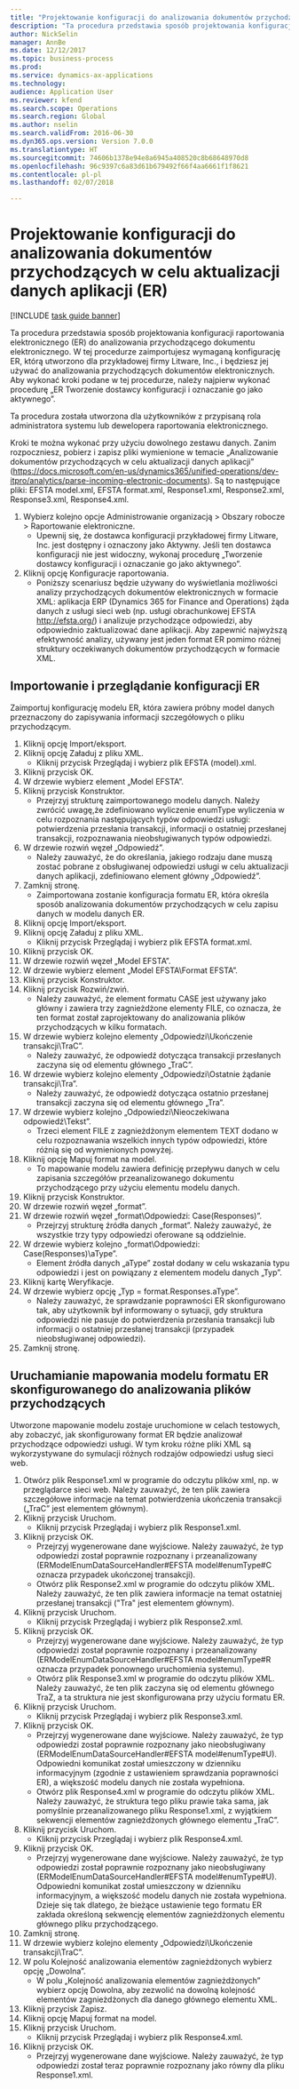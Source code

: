 ```yaml
--- 
title: "Projektowanie konfiguracji do analizowania dokumentów przychodzących w celu aktualizacji danych aplikacji (ER)"
description: "Ta procedura przedstawia sposób projektowania konfiguracji raportowania elektronicznego (ER) do analizowania przychodzącego dokumentu elektronicznego."
author: NickSelin
manager: AnnBe
ms.date: 12/12/2017
ms.topic: business-process
ms.prod: 
ms.service: dynamics-ax-applications
ms.technology: 
audience: Application User
ms.reviewer: kfend
ms.search.scope: Operations
ms.search.region: Global
ms.author: nselin
ms.search.validFrom: 2016-06-30
ms.dyn365.ops.version: Version 7.0.0
ms.translationtype: HT
ms.sourcegitcommit: 74606b1378e94e8a6945a408520c8b68648970d8
ms.openlocfilehash: 96c9397c6a83d61b679492f66f4aa6661f1f8621
ms.contentlocale: pl-pl
ms.lasthandoff: 02/07/2018

---
```

# <a name="design-configurations-to-parse-incoming-documents-for-application-data-updates-er"></a>Projektowanie konfiguracji do analizowania dokumentów przychodzących w celu aktualizacji danych aplikacji (ER)

[!INCLUDE [task guide banner](../../includes/task-guide-banner.md)]

Ta procedura przedstawia sposób projektowania konfiguracji raportowania elektronicznego (ER) do analizowania przychodzącego dokumentu elektronicznego. W tej procedurze zaimportujesz wymaganą konfigurację ER, którą utworzono dla przykładowej firmy Litware, Inc., i będziesz jej używać do analizowania przychodzących dokumentów elektronicznych. Aby wykonać kroki podane w tej procedurze, należy najpierw wykonać procedurę „ER Tworzenie dostawcy konfiguracji i oznaczanie go jako aktywnego”.

Ta procedura została utworzona dla użytkowników z przypisaną rola administratora systemu lub dewelopera raportowania elektronicznego. 

Kroki te można wykonać przy użyciu dowolnego zestawu danych. Zanim rozpoczniesz, pobierz i zapisz pliki wymienione w temacie „Analizowanie dokumentów przychodzących w celu aktualizacji danych aplikacji” (https://docs.microsoft.com/en-us/dynamics365/unified-operations/dev-itpro/analytics/parse-incoming-electronic-documents). Są to następujące pliki: EFSTA model.xml, EFSTA format.xml, Response1.xml, Response2.xml, Response3.xml, Response4.xml.

1. Wybierz kolejno opcje Administrowanie organizacją > Obszary robocze > Raportowanie elektroniczne.
    * Upewnij się, że dostawca konfiguracji przykładowej firmy Litware, Inc. jest dostępny i oznaczony jako Aktywny. Jeśli ten dostawca konfiguracji nie jest widoczny, wykonaj procedurę „Tworzenie dostawcy konfiguracji i oznaczanie go jako aktywnego”.  
2. Kliknij opcję Konfiguracje raportowania.
    * Poniższy scenariusz będzie używany do wyświetlania możliwości analizy przychodzących dokumentów elektronicznych w formacie XML: aplikacja ERP (Dynamics 365 for Finance and Operations) żąda danych z usługi sieci web (np. usługi obrachunkowej EFSTA http://efsta.org/) i analizuje przychodzące odpowiedzi, aby odpowiednio zaktualizować dane aplikacji. Aby zapewnić najwyższą efektywność analizy, używany jest jeden format ER pomimo różnej struktury oczekiwanych dokumentów przychodzących w formacie XML.   

## <a name="import-and-review-er-configurations"></a>Importowanie i przeglądanie konfiguracji ER
Zaimportuj konfigurację modelu ER, która zawiera próbny model danych przeznaczony do zapisywania informacji szczegółowych o pliku przychodzącym.  
1. Kliknij opcję Import/eksport.
2. Kliknij opcję Załaduj z pliku XML.
    * Kliknij przycisk Przeglądaj i wybierz plik EFSTA (model).xml.  
3. Kliknij przycisk OK.
4. W drzewie wybierz element „Model EFSTA”.
5. Kliknij przycisk Konstruktor.
    * Przejrzyj strukturę zaimportowanego modelu danych. Należy zwrócić uwagę,że zdefiniowano wyliczenie enumType wyliczenia w celu rozpoznania następujących typów odpowiedzi usługi: potwierdzenia przesłania transakcji, informacji o ostatniej przesłanej transakcji, rozpoznawania nieobsługiwanych typów odpowiedzi.   
6. W drzewie rozwiń węzeł „Odpowiedź”.
    * Należy zauważyć, że do określania, jakiego rodzaju dane muszą zostać pobrane z obsługiwanej odpowiedzi usługi w celu aktualizacji danych aplikacji, zdefiniowano element główny „Odpowiedź”.   
7. Zamknij stronę.
    * Zaimportowana zostanie konfiguracja formatu ER, która określa sposób analizowania dokumentów przychodzących w celu zapisu danych w modelu danych ER.   
8. Kliknij opcję Import/eksport.
9. Kliknij opcję Załaduj z pliku XML.
    * Kliknij przycisk Przeglądaj i wybierz plik EFSTA format.xml.  
10. Kliknij przycisk OK.
11. W drzewie rozwiń węzeł „Model EFSTA”.
12. W drzewie wybierz element „Model EFSTA\Format EFSTA”.
13. Kliknij przycisk Konstruktor.
14. Kliknij przycisk Rozwiń/zwiń.
    * Należy zauważyć, że element formatu CASE jest używany jako główny i zawiera trzy zagnieżdżone elementy FILE, co oznacza, że ten format został zaprojektowany do analizowania plików przychodzących w kilku formatach.  
15. W drzewie wybierz kolejno elementy „Odpowiedzi\Ukończenie transakcji\TraC”.
    * Należy zauważyć, że odpowiedź dotycząca transakcji przesłanych zaczyna się od elementu głównego „TraC”.   
16. W drzewie wybierz kolejno elementy „Odpowiedzi\Ostatnie żądanie transakcji\Tra”.
    * Należy zauważyć, że odpowiedź dotycząca ostatnio przesłanej transakcji zaczyna się od elementu głównego „Tra”.   
17. W drzewie wybierz kolejno „Odpowiedzi\Nieoczekiwana odpowiedź\Tekst”.
    * Trzeci element FILE z zagnieżdżonym elementem TEXT dodano w celu rozpoznawania wszelkich innych typów odpowiedzi, które różnią się od wymienionych powyżej.   
18. Kliknij opcję Mapuj format na model.
    * To mapowanie modelu zawiera definicję przepływu danych w celu zapisania szczegółów przeanalizowanego dokumentu przychodzącego przy użyciu elementu modelu danych.  
19. Kliknij przycisk Konstruktor.
20. W drzewie rozwiń węzeł „format”.
21. W drzewie rozwiń węzeł „format\Odpowiedzi: Case(Responses)”.
    * Przejrzyj strukturę źródła danych „format”. Należy zauważyć, że wszystkie trzy typy odpowiedzi oferowane są oddzielnie.   
22. W drzewie wybierz kolejno „format\Odpowiedzi: Case(Responses)\aType”.
    * Element źródła danych „aType” został dodany w celu wskazania typu odpowiedzi i jest on powiązany z elementem modelu danych „Typ”.  
23. Kliknij kartę Weryfikacje.
24. W drzewie wybierz opcję „Typ = format.Responses.aType”.
    * Należy zauważyć, że sprawdzanie poprawności ER skonfigurowano tak, aby użytkownik był informowany o sytuacji, gdy struktura odpowiedzi nie pasuje do potwierdzenia przesłania transakcji lub informacji o ostatniej przesłanej transakcji (przypadek nieobsługiwanej odpowiedzi).   
25. Zamknij stronę.

## <a name="run-model-mapping-of-er-format-configured-for-parsing-incoming-files"></a>Uruchamianie mapowania modelu formatu ER skonfigurowanego do analizowania plików przychodzących
Utworzone mapowanie modelu zostaje uruchomione w celach testowych, aby zobaczyć, jak skonfigurowany format ER będzie analizował przychodzące odpowiedzi usługi. W tym kroku różne pliki XML są wykorzystywane do symulacji różnych rodzajów odpowiedzi usług sieci web.   
1. Otwórz plik Response1.xml w programie do odczytu plików xml, np. w przeglądarce sieci web. Należy zauważyć, że ten plik zawiera szczegółowe informacje na temat potwierdzenia ukończenia transakcji („TraC” jest elementem głównym).   
2. Kliknij przycisk Uruchom.
    * Kliknij przycisk Przeglądaj i wybierz plik Response1.xml.  
3. Kliknij przycisk OK.
    * Przejrzyj wygenerowane dane wyjściowe. Należy zauważyć, że typ odpowiedzi został poprawnie rozpoznany i przeanalizowany (ERModelEnumDataSourceHandler#EFSTA model#enumType#C oznacza przypadek ukończonej transakcji).   
    * Otwórz plik Response2.xml w programie do odczytu plików XML. Należy zauważyć, że ten plik zawiera informacje na temat ostatniej przesłanej transakcji ("Tra" jest elementem głównym).   
4. Kliknij przycisk Uruchom.
    * Kliknij przycisk Przeglądaj i wybierz plik Response2.xml.  
5. Kliknij przycisk OK.
    * Przejrzyj wygenerowane dane wyjściowe. Należy zauważyć, że typ odpowiedzi został poprawnie rozpoznany i przeanalizowany (ERModelEnumDataSourceHandler#EFSTA model#enumType#R oznacza przypadek ponownego uruchomienia systemu).   
    * Otwórz plik Response3.xml w programie do odczytu plików XML. Należy zauważyć, że ten plik zaczyna się od elementu głównego TraZ, a ta struktura nie jest skonfigurowana przy użyciu formatu ER.   
6. Kliknij przycisk Uruchom.
    * Kliknij przycisk Przeglądaj i wybierz plik Response3.xml.  
7. Kliknij przycisk OK.
    * Przejrzyj wygenerowane dane wyjściowe. Należy zauważyć, że typ odpowiedzi został poprawnie rozpoznany jako nieobsługiwany (ERModelEnumDataSourceHandler#EFSTA model#enumType#U). Odpowiedni komunikat został umieszczony w dzienniku informacyjnym (zgodnie z ustawieniem sprawdzania poprawności ER), a większość modelu danych nie została wypełniona.   
    * Otwórz plik Response4.xml w programie do odczytu plików XML. Należy zauważyć, że struktura tego pliku prawie taka sama, jak pomyślnie przeanalizowanego pliku Response1.xml, z wyjątkiem sekwencji elementów zagnieżdżonych głównego elementu „TraC”.   
8. Kliknij przycisk Uruchom.
    * Kliknij przycisk Przeglądaj i wybierz plik Response4.xml.  
9. Kliknij przycisk OK.
    * Przejrzyj wygenerowane dane wyjściowe. Należy zauważyć, że typ odpowiedzi został poprawnie rozpoznany jako nieobsługiwany (ERModelEnumDataSourceHandler#EFSTA model#enumType#U). Odpowiedni komunikat został umieszczony w dzienniku informacyjnym, a większość modelu danych nie została wypełniona. Dzieje się tak dlatego, że bieżące ustawienie tego formatu ER zakłada określoną sekwencję elementów zagnieżdżonych elementu głównego pliku przychodzącego.   
10. Zamknij stronę.
11. W drzewie wybierz kolejno elementy „Odpowiedzi\Ukończenie transakcji\TraC”.
12. W polu Kolejność analizowania elementów zagnieżdżonych wybierz opcję „Dowolna”.
    * W polu „Kolejność analizowania elementów zagnieżdżonych” wybierz opcję Dowolna, aby zezwolić na dowolną kolejność elementów zagnieżdżonych dla danego głównego elementu XML.  
13. Kliknij przycisk Zapisz.
14. Kliknij opcję Mapuj format na model.
15. Kliknij przycisk Uruchom.
    * Kliknij przycisk Przeglądaj i wybierz plik Response4.xml.  
16. Kliknij przycisk OK.
    * Przejrzyj wygenerowane dane wyjściowe. Należy zauważyć, że typ odpowiedzi został teraz poprawnie rozpoznany jako równy dla pliku Response1.xml.  


